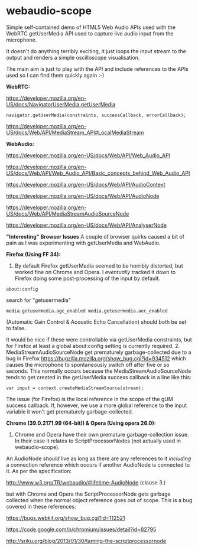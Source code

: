 # webaudio-scope
Simple self-contained demo of HTML5 Web Audio APIs used with the WebRTC getUserMedia API
used to capture live audio input from the microphone.

It doesn't do anything terribly exciting, it just loops the input stream to the
output and renders a simple oscilloscope visualisation.

The main aim is just to play with the API and include references to the APIs used
so I can find them quickly again :-)

**WebRTC:**

https://developer.mozilla.org/en-US/docs/NavigatorUserMedia.getUserMedia
````
navigator.getUserMedia(constraints, successCallback, errorCallback);
````
https://developer.mozilla.org/en-US/docs/Web/API/MediaStream_API#LocalMediaStream

**WebAudio:**

https://developer.mozilla.org/en-US/docs/Web/API/Web_Audio_API

https://developer.mozilla.org/en-US/docs/Web/API/Web_Audio_API/Basic_concepts_behind_Web_Audio_API

https://developer.mozilla.org/en-US/docs/Web/API/AudioContext

https://developer.mozilla.org/en-US/docs/Web/API/AudioNode

https://developer.mozilla.org/en-US/docs/Web/API/MediaStreamAudioSourceNode

https://developer.mozilla.org/en-US/docs/Web/API/AnalyserNode

**"Interesting" Browser Issues**
A couple of browser quirks caused a bit of pain as I was experimenting with getUserMedia and WebAudio.

**Firefox (Using FF 34):**
1. By default Firefox getUserMedia seemed to be horribly distorted, but worked
fine on Chrome and Opera. I *eventually* tracked it down to Firefox doing some
post-processing of the input by default.

````
about:config
````

search for "getusermedia"

````
media.getusermedia.agc_enabled media.getusermedia.aec_enabled
````

(Automatic Gain Control & Acoustic Echo Cancellation) should both be set to false.

It would be nice if these were controllable via getUserMedia constraints, but for
Firefox at least a global about:config setting is currently required.
2. MediaStreamAudioSourceNode get prematurely garbage-collected due to a bug in Firefox
 https://bugzilla.mozilla.org/show_bug.cgi?id=934512 which causes the microphone
to spontaneously switch off after five or so seconds. This normally occurs because
the MediaStreamAudioSourceNode tends to get created in the getUserMedia success
callback in a line like this:

````
var input = context.createMediaStreamSource(stream);
````

The issue (for Firefox) is the local reference in the scope of the gUM success
callback. If, however, we use a more global reference to the input variable it
won't get prematurely garbage-collected.

**Chrome (39.0.2171.99 (64-bit)) & Opera (Using opera 26.0):**
1. Chrome and Opera have their own premature garbage-collection issue. In their
case it relates to ScriptProcessorNodes (not actually used in webaudio-scope).

An AudioNode *should* live as long as there are any references to it *including*
a connection reference which occurs if another AudioNode is connected to it. As
per the specification:

http://www.w3.org/TR/webaudio/#lifetime-AudioNode (clause 3.)

but with Chrome and Opera the ScriptProcessorNode gets garbage collected when the
normal object reference goes out of scope. This is a bug covered in these references:

https://bugs.webkit.org/show_bug.cgi?id=112521

https://code.google.com/p/chromium/issues/detail?id=82795

http://sriku.org/blog/2013/01/30/taming-the-scriptprocessornode

